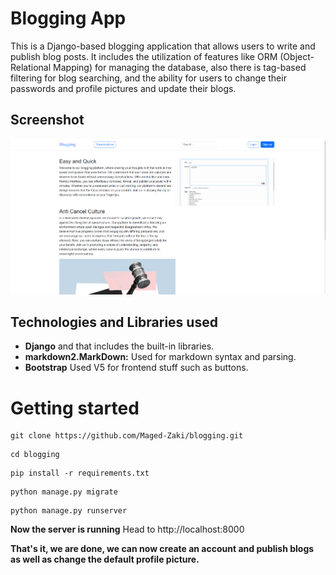 # Blogging App
This is a Django-based blogging application that allows users to write and publish blog posts. It includes the utilization of features like ORM (Object-Relational Mapping) for managing the database, also there is tag-based filtering for blog searching, and the ability for users to change their passwords and profile pictures and update their blogs.

## Screenshot
![](https://github.com/Maged-Zaki/blogging/blob/main/GitHubReadMe.PNG)

## Technologies and Libraries used
- **Django** and that includes the built-in libraries.
- **markdown2.MarkDown:** Used for markdown syntax and parsing.
- **Bootstrap** Used V5 for frontend stuff such as buttons.


# Getting started
```
git clone https://github.com/Maged-Zaki/blogging.git
```

```
cd blogging

```

```
pip install -r requirements.txt

```

```
python manage.py migrate
```

```
python manage.py runserver
```
**Now the server is running**
Head to http://localhost:8000

**That's it, we are done, we can now create an account and publish blogs as well as change the default profile picture.**
